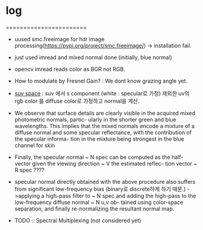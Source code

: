 # log

=======================

- uused smc.freeimage for hdr image processing(https://pypi.org/project/smc.freeimage/) -> installation fail.

- just used imread and mixed normal done (initially, blue normal)

- opencv imread reads color as BGR not RGB.

- How to modulate by Fresnel Gain? : We dont know grazing angle yet.

- [suv space](http://vision.ucsd.edu/~spmallick/research/suv/index.html) : suv 에서 s component (white : specular로 가정) 제외한 uv의 rgb color 를 diffuse color로 가정하고 normal을 계산. 

- We observe that surface details are
clearly visible in the acquired mixed photometric normals, partic-
ularly in the shorter green and blue wavelengths. This implies that
the mixed normals encode a mixture of a diffuse normal and some
specular reflectance, with the contribution of the specular informa-
tion in the mixture being strongest in the blue channel for skin

- Finally, the specular normal ~ N spec can be computed as
the half-vector given the viewing direction ~ V the estimated reflec-
tion vector ~ R spec ????

- specular normal directly obtained with the above
procedure also suffers from significant low-frequency bias (binary로 discrete하게 하기 때문.)
->applying a high-pass filter to ~ N spec and
adding the high-pass to the low-frequency diffuse normal ~ N u,v ob-
tained using color-space separation, and finally re-normalizing the
resultant normal map.

- TODO :: Spectral Multiplexing (not considered yet)

